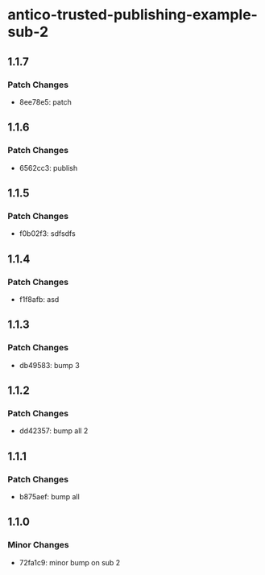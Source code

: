 # antico-trusted-publishing-example-sub-2

## 1.1.7

### Patch Changes

- 8ee78e5: patch

## 1.1.6

### Patch Changes

- 6562cc3: publish

## 1.1.5

### Patch Changes

- f0b02f3: sdfsdfs

## 1.1.4

### Patch Changes

- f1f8afb: asd

## 1.1.3

### Patch Changes

- db49583: bump 3

## 1.1.2

### Patch Changes

- dd42357: bump all 2

## 1.1.1

### Patch Changes

- b875aef: bump all

## 1.1.0

### Minor Changes

- 72fa1c9: minor bump on sub 2
